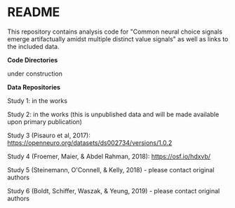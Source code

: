 # README

This repository contains analysis code for "Common neural choice signals emerge artifactually amidst multiple distinct value signals" as well as links to the included data.

**Code Directories**

under construction


**Data Repositories**

Study 1: in the works

Study 2: in the works (this is unpublished data and will be made available upon primary publication)

Study 3 (Pisauro et al, 2017): https://openneuro.org/datasets/ds002734/versions/1.0.2

Study 4 (Froemer, Maier, & Abdel Rahman, 2018): https://osf.io/hdxvb/

Study 5 (Steinemann, O'Connell, & Kelly, 2018) - please contact original authors

Study 6 (Boldt, Schiffer, Waszak, & Yeung, 2019) - please contact original authors
